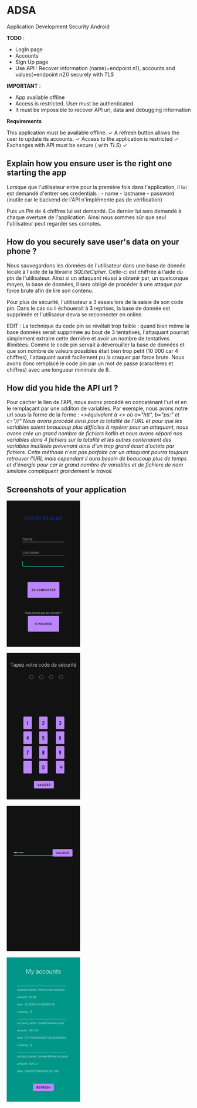 # ADSA
Application Development Security Android

__TODO__ : 
 - LogIn page
 - Accounts
 - Sign Up page 
 - Use API : Recover information (name(=endpoint n1), accounts and values(=endpoint n2)) securely with _TLS_

__IMPORTANT__ :
 - App available offline
 - Access is restricted. User must be authenticated  
 - It must be impossible to recover API url, data and debugging information


__Requirements__

This application must be available offline. ✓
A refresh button allows the user to update its accounts. ✓
Access to the application is restricted ✓
Exchanges with API must be secure ( with _TLS_) ✓

## Explain how you ensure user is the right one starting the app

Lorsque que l'utilisateur entre pour la première fois dans l'application, il lui est demandé d'entrer ses credentials : 
    - name
    - lastname
    - password (inutile car le backend de l'API n'implémente pas de vérification)
    
Puis un Pin de 4 chiffres lui est demandé. Ce dernier lui sera demandé à chaque overture de l'application.
Ainsi nous sommes sûr que seul l'utilisateur peut regarder ses comptes.    

## How do you securely save user's data on your phone ?

Nous sauvegardons les données de l'utilisateur dans une base de donnée locale à l'aide de la librairie _SQLiteCipher_. Celle-ci est chiffrée à l'aide du pin de l'utilisateur.
Ainsi si un attaquant réussi à obtenir par, un quelconque moyen, la base de données, il sera obligé de procéder à une attaque par force brute afin de lire son contenu.

Pour plus de sécurité, l'utilisateur a 3 essais lors de la saisie de son code pin. Dans le cas ou il échouerait à 3 reprises, la base de donnée est supprimée et l'utilisaeur devra se reconnecter en online.

EDIT : La technique du code pin se révélait trop faible : quand bien même la base données serait supprimée au bout de 3 tentatives, l'attaquant pourrait simplement extraire cette dernière et avoir un nombre de tentatives illimitées. Comme le code pin servait à déverouiller la base de données et que son nombre de valeurs possibles était bien trop petit (10 000 car 4 chiffres), l'attaquant aurait facilement pu la craquer par force brute. Nous avons donc remplacé le code pin par un mot de passe (caractères et chiffres) avec une longueur minimale de 8.

## How did you hide the API url ?

Pour cacher le lien de l'API, nous avons procédé en concaténant l'url et en le remplaçant par une additon de variables. Par exemple, nous avons notre url sous la forme de la forme : <<var URL = a+b+c >>équivalent à <<var URL = https:// >> où a="htt", b="ps:" et c="//" 
Nous avons procédé ainsi pour la totalité de l'URL et pour que les variables soient beaucoup plus difficiles à repérer pour un attaquant, nous avons crée un grand nombre de fichiers kotlin et nous avons séparé nos variables dans 4 fichiers sur la totalité et les autres contenaient des variables inutilisés prévenant ainsi d'un trop grand écart d'octets par fichiers.
Cette méthode n'est pas parfaite car un attaquant pourra toujours retrouver l'URL mais cependant il aura besoin de beaucoup plus de temps et d'énergie pour car le grand nombre de variables et de fichiers de nom similaire compliquent grandement le travail.

## Screenshots of your application


![loginPage](./visuals/loginPage.png)

![pinPage](./visuals/pinPage.png)

![newPinPage](./visuals/newPinPage.png)

![accountPage](./visuals/accountPage.png)
